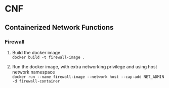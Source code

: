 # CNF
## Containerized Network Functions

### Firewall
1. Build the docker image\
```docker build -t firewall-image .```

2. Run the docker image, with extra networking privilege and using host network namespace\
```docker run --name firewall-image --network host --cap-add NET_ADMIN -d firewall-container```
